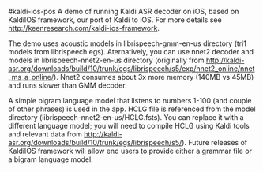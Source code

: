 #kaldi-ios-pos
A demo of running Kaldi ASR decoder on iOS, based on KaldiIOS framework, our port of Kaldi to iOS. For more details see http://keenresearch.com/kaldi-ios-framework.

The demo uses acoustic models in librispeech-gmm-en-us directory (tri1 models from librispeech egs). Aternatively, you can use nnet2 decoder and models in librispeech-nnet2-en-us directory (originally from http://kaldi-asr.org/downloads/build/10/trunk/egs/librispeech/s5/exp/nnet2_online/nnet_ms_a_online/). Nnet2 consumes about 3x more memory (140MB vs 45MB) and runs slower than GMM decoder.

A simple bigram language model that listens to numbers 1-100 (and couple of other phrases) is used in the app. HCLG file is referenced from the model directory (librispeech-nnet2-en-us/HCLG.fsts). You can replace it with a different language model; you  will need to compile HCLG using Kaldi tools and relevant data from http://kaldi-asr.org/downloads/build/10/trunk/egs/librispeech/s5/). Future releases of KaldiIOS framework will allow end users to provide either a grammar file or a bigram language model.




